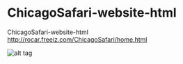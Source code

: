 # ChicagoSafari-website-html

ChicagoSafari-website-html
http://rocar.freeiz.com/ChicagoSafari/home.html

![alt tag](http://danboth.netau.net/img/chicagosafari21.jpg)
